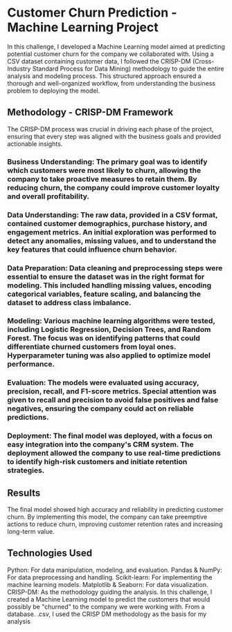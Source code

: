 # Customer Churn Prediction - Machine Learning Project
In this challenge, I developed a Machine Learning model aimed at predicting potential customer churn for the company we collaborated with. Using a CSV dataset containing customer data, I followed the CRISP-DM (Cross-Industry Standard Process for Data Mining) methodology to guide the entire analysis and modeling process. This structured approach ensured a thorough and well-organized workflow, from understanding the business problem to deploying the model.

## Methodology - CRISP-DM Framework
The CRISP-DM process was crucial in driving each phase of the project, ensuring that every step was aligned with the business goals and provided actionable insights.

### Business Understanding: The primary goal was to identify which customers were most likely to churn, allowing the company to take proactive measures to retain them. By reducing churn, the company could improve customer loyalty and overall profitability.

### Data Understanding: The raw data, provided in a CSV format, contained customer demographics, purchase history, and engagement metrics. An initial exploration was performed to detect any anomalies, missing values, and to understand the key features that could influence churn behavior.

### Data Preparation: Data cleaning and preprocessing steps were essential to ensure the dataset was in the right format for modeling. This included handling missing values, encoding categorical variables, feature scaling, and balancing the dataset to address class imbalance.

### Modeling: Various machine learning algorithms were tested, including Logistic Regression, Decision Trees, and Random Forest. The focus was on identifying patterns that could differentiate churned customers from loyal ones. Hyperparameter tuning was also applied to optimize model performance.

### Evaluation: The models were evaluated using accuracy, precision, recall, and F1-score metrics. Special attention was given to recall and precision to avoid false positives and false negatives, ensuring the company could act on reliable predictions.

### Deployment: The final model was deployed, with a focus on easy integration into the company's CRM system. The deployment allowed the company to use real-time predictions to identify high-risk customers and initiate retention strategies.

## Results
The final model showed high accuracy and reliability in predicting customer churn. By implementing this model, the company can take preemptive actions to reduce churn, improving customer retention rates and increasing long-term value.

## Technologies Used
Python: For data manipulation, modeling, and evaluation.
Pandas & NumPy: For data preprocessing and handling.
Scikit-learn: For implementing the machine learning models.
Matplotlib & Seaborn: For data visualization.
CRISP-DM: As the methodology guiding the analysis.
In this challenge, I created a Machine Learning model to predict the customers that would possibly be "churned" to the company we were working with. From a database. .csv, I used the CRISP DM methodology as the basis for my analysis
